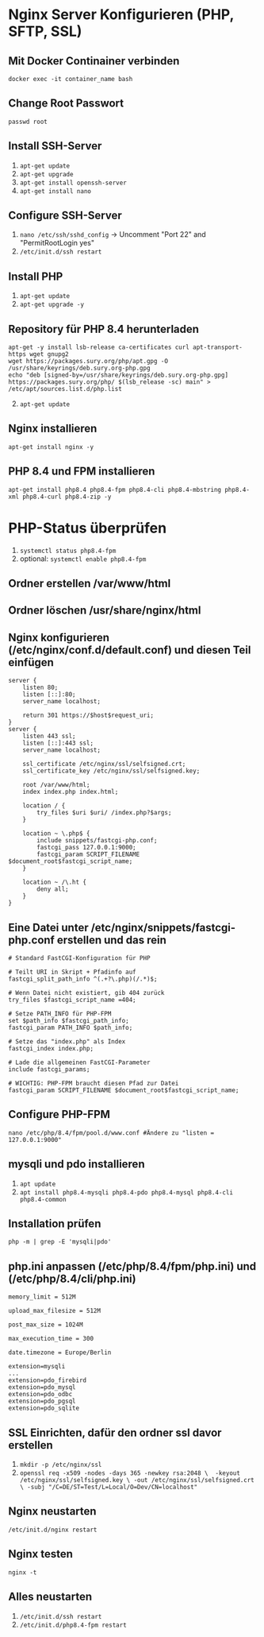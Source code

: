 # Nginx Server Konfigurieren (PHP, SFTP, SSL)
## Mit Docker Continainer verbinden
`docker exec -it container_name bash`

## Change Root Passwort
`passwd root`

## Install SSH-Server
1. `apt-get update`
2. `apt-get upgrade`
3. `apt-get install openssh-server`
4. `apt-get install nano`

## Configure SSH-Server
1. `nano /etc/ssh/sshd_config` -> Uncomment "Port 22" and "PermitRootLogin yes"
2. `/etc/init.d/ssh restart`

## Install PHP
1. `apt-get update`
2. `apt-get upgrade -y`

## Repository für PHP 8.4 herunterladen
```
apt-get -y install lsb-release ca-certificates curl apt-transport-https wget gnupg2
wget https://packages.sury.org/php/apt.gpg -O /usr/share/keyrings/deb.sury.org-php.gpg
echo "deb [signed-by=/usr/share/keyrings/deb.sury.org-php.gpg] https://packages.sury.org/php/ $(lsb_release -sc) main" > /etc/apt/sources.list.d/php.list
```
2. `apt-get update`

## Nginx installieren
`apt-get install nginx -y`

## PHP 8.4 und FPM installieren
`apt-get install php8.4 php8.4-fpm php8.4-cli php8.4-mbstring php8.4-xml php8.4-curl php8.4-zip -y`

# PHP-Status überprüfen
1. `systemctl status php8.4-fpm`
2. optional: `systemctl enable php8.4-fpm`

## Ordner erstellen /var/www/html
## Ordner löschen /usr/share/nginx/html

## Nginx konfigurieren (/etc/nginx/conf.d/default.conf) und diesen Teil einfügen
```
server {
    listen 80;
    listen [::]:80;
    server_name localhost;

    return 301 https://$host$request_uri;
}
server {
    listen 443 ssl;
    listen [::]:443 ssl;
    server_name localhost;

    ssl_certificate /etc/nginx/ssl/selfsigned.crt;
    ssl_certificate_key /etc/nginx/ssl/selfsigned.key;

    root /var/www/html;
    index index.php index.html;

    location / {
        try_files $uri $uri/ /index.php?$args;
    }

    location ~ \.php$ {
        include snippets/fastcgi-php.conf;
        fastcgi_pass 127.0.0.1:9000;
        fastcgi_param SCRIPT_FILENAME $document_root$fastcgi_script_name;
    }

    location ~ /\.ht {
        deny all;
    }
}
```

## Eine Datei unter /etc/nginx/snippets/fastcgi-php.conf erstellen und das rein
```
# Standard FastCGI-Konfiguration für PHP

# Teilt URI in Skript + Pfadinfo auf
fastcgi_split_path_info ^(.+?\.php)(/.*)$;

# Wenn Datei nicht existiert, gib 404 zurück
try_files $fastcgi_script_name =404;

# Setze PATH_INFO für PHP-FPM
set $path_info $fastcgi_path_info;
fastcgi_param PATH_INFO $path_info;

# Setze das "index.php" als Index
fastcgi_index index.php;

# Lade die allgemeinen FastCGI-Parameter
include fastcgi_params;

# WICHTIG: PHP-FPM braucht diesen Pfad zur Datei
fastcgi_param SCRIPT_FILENAME $document_root$fastcgi_script_name;
```

## Configure PHP-FPM
`nano /etc/php/8.4/fpm/pool.d/www.conf #Ändere zu "listen = 127.0.0.1:9000"`

## mysqli und pdo installieren
1. `apt update`
2. `apt install php8.4-mysqli php8.4-pdo php8.4-mysql php8.4-cli php8.4-common`

## Installation prüfen
`php -m | grep -E 'mysqli|pdo'`

## php.ini anpassen (/etc/php/8.4/fpm/php.ini) und (/etc/php/8.4/cli/php.ini)
```
memory_limit = 512M

upload_max_filesize = 512M

post_max_size = 1024M

max_execution_time = 300

date.timezone = Europe/Berlin

extension=mysqli
...
extension=pdo_firebird
extension=pdo_mysql
extension=pdo_odbc
extension=pdo_pgsql
extension=pdo_sqlite
```

## SSL Einrichten, dafür den ordner ssl davor erstellen
1. `mkdir -p /etc/nginx/ssl`
2. `openssl req -x509 -nodes -days 365 -newkey rsa:2048 \  -keyout /etc/nginx/ssl/selfsigned.key \ -out /etc/nginx/ssl/selfsigned.crt \ -subj "/C=DE/ST=Test/L=Local/O=Dev/CN=localhost"
  `

## Nginx neustarten
`/etc/init.d/nginx restart`

## Nginx testen
`nginx -t`

## Alles neustarten
1. `/etc/init.d/ssh restart`
2. `/etc/init.d/php8.4-fpm restart`
